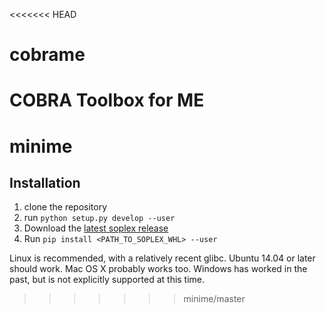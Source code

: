 <<<<<<< HEAD
# cobrame
COBRA Toolbox for ME
=======
# minime

## Installation
1. clone the repository
2. run ```python setup.py develop --user```
3. Download the [latest soplex release](https://github.com/SBRG/soplex_cython/releases)
4. Run ```pip install <PATH_TO_SOPLEX_WHL> --user```

Linux is recommended, with a relatively recent glibc. Ubuntu 14.04 or later
should work. Mac OS X probably works too. Windows has worked in the past, but
is not explicitly supported at this time.
>>>>>>> minime/master
